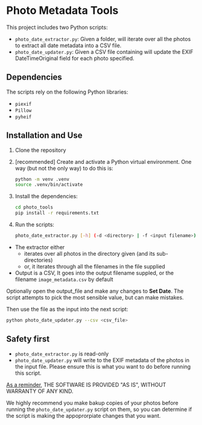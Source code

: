 # Photo Metadata Tools

This project includes two Python scripts:
- `photo_date_extractor.py`: Given a folder, will iterate over all the photos to extract all date metadata into a CSV file.
- `photo_date_updater.py`: Given a CSV file containing will update the EXIF DateTimeOriginal field for each photo specified.

## Dependencies

The scripts rely on the following Python libraries:
- `piexif`
- `Pillow`
- `pyheif`

## Installation and Use

1. Clone the repository

1. [recommended] Create and activate a Python virtual environment. One way (but not the only way) to do this is:
   ```bash
   python -m venv .venv
   source .venv/bin/activate
   ```

1. Install the dependencies:
   ```bash
   cd photo_tools
   pip install -r requirements.txt
   ```

1. Run the scripts:
   ```bash
   photo_date_extractor.py [-h] (-d <directory> | -f <input filename>) [-o <output filename>]
   ```
  * The extractor either
    * iterates over all photos in the directory given (and its sub-directories)
    * or, it iterates through all the filenames in the file supplied
  * Output is a CSV, It goes into the output filename suppled, or the filename `image_metadata.csv` by default

   Optionally open the output_file and make any changes to **Set Date**. The script attempts to pick the most sensible value, but can make mistakes.

   Then use the file as the input into the next script:

   ```bash
   python photo_date_updater.py --csv <csv_file>
   ```

## Safety first
- `photo_date_extractor.py` is read-only
- `photo_date_updater.py` will write to the EXIF metadata of the photos in the input file. Please ensure this is what you want to do before running this script.

[As a reminder](LICENSE), THE SOFTWARE IS PROVIDED "AS IS", WITHOUT WARRANTY OF ANY KIND.

We highly recommend you make bakup copies of your photos before running the `photo_date_updater.py` script on them, so you can determine if the script is making the appoprorpiate changes that you want.
